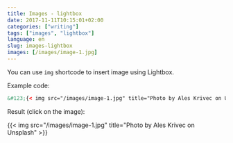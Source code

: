```yaml
---
title: Images - lightbox
date: 2017-11-11T10:15:01+02:00
categories: ["writing"]
tags: ["images", "lightbox"]
language: en
slug: images-lightbox
images: [/images/image-1.jpg]
---
```


You can use ```img``` shortcode to insert image using Lightbox.

Example code:

```html
&#123;{< img src="/images/image-1.jpg" title="Photo by Ales Krivec on Unsplash" >}&#125;
```

Result (click on the image):

{{< img src="/images/image-1.jpg" title="Photo by Ales Krivec on Unsplash" >}}
